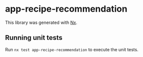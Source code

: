 # app-recipe-recommendation

This library was generated with [Nx](https://nx.dev).

## Running unit tests

Run `nx test app-recipe-recommendation` to execute the unit tests.
